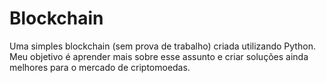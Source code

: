 # Blockchain

Uma simples blockchain (sem prova de trabalho) criada utilizando Python. Meu objetivo é aprender mais sobre esse assunto e criar soluções ainda melhores para o mercado de criptomoedas.